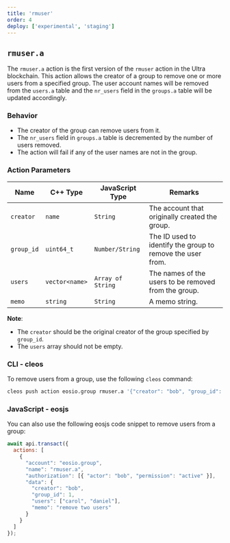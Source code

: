 ```yaml
---
title: 'rmuser'
order: 4
deploy: ['experimental', 'staging']
---
```


## `rmuser.a`

The `rmuser.a` action is the first version of the `rmuser` action in the Ultra blockchain. This action allows the creator of a group to remove one or more users from a specified group. The user account names will be removed from the `users.a` table and the `nr_users` field in the `groups.a` table will be updated accordingly.

### Behavior

- The creator of the group can remove users from it.
- The `nr_users` field in `groups.a` table is decremented by the number of users removed.
- The action will fail if any of the user names are not in the group.

### Action Parameters

| Name       | C++ Type        | JavaScript Type | Remarks                                                                                                  |
|------------|-----------------|-----------------|----------------------------------------------------------------------------------------------------------|
| `creator`  | `name`          | `String`        | The account that originally created the group.                                                            |
| `group_id` | `uint64_t`      | `Number/String` | The ID used to identify the group to remove the user from.                                                |
| `users`    | `vector<name>`  | `Array of String`| The names of the users to be removed from the group.                                                      |
| `memo`     | `string`        | `String`        | A memo string.                                                                                            |

**Note**:
- The `creator` should be the original creator of the group specified by `group_id`.
- The `users` array should not be empty.

### CLI - cleos

To remove users from a group, use the following `cleos` command:

```bash
cleos push action eosio.group rmuser.a '{"creator": "bob", "group_id": 1, "users" : ["carol", "daniel"], "memo": "remove two users"}' -p bob@active
```

### JavaScript - eosjs

You can also use the following eosjs code snippet to remove users from a group:

```javascript
await api.transact({
  actions: [
    {
      "account": "eosio.group",
      "name": "rmuser.a",
      "authorization": [{ "actor": "bob", "permission": "active" }],
      "data": {
        "creator": "bob",
        "group_id": 1,
        "users": ["carol", "daniel"],
        "memo": "remove two users"
      }
    }
  ]
});
```
